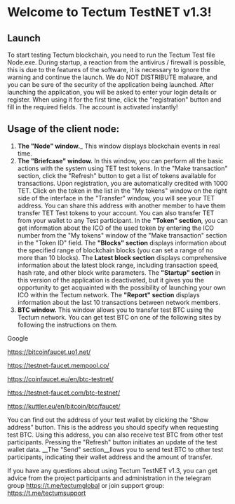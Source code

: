 # Welcome to Tectum TestNET v1.3! #

## Launch ##
To start testing Tectum blockchain, you need to run the Tectum Test file Node.exe. During startup, a reaction from the antivirus / firewall is possible, this is due to the features of the software, it is necessary to ignore the warning and continue the launch. We do NOT DISTRIBUTE malware, and you can be sure of the security of the application being launched.
After launching the application, you will be asked to enter your login details or register. When using it for the first time, click the "registration" button and fill in the required fields. The account is activated instantly!

## Usage of the client node: ##
1.	__The "Node" window.___ 
This window displays blockchain events in real time.
2.	__The "Briefcase" window.__
In this window, you can perform all the basic actions with the system using TET test tokens. In the "Make transaction" section, click the "Refresh" button to get a list of tokens available for transactions. 
Upon registration, you are automatically credited with 1000 TET. Click on the token in the list in the "My tokens" window on the right side of the interface in the "Transfer" window, you will see your TET address. You can share this address with another member to have them transfer TET Test tokens to your account. You can also transfer TET from your wallet to any Test participant.
In the __"Token" section__, you can get information about the ICO of the used token by entering the ICO number from the "My tokens" window of the "Make transaction" section in the "Token ID" field.
The __"Blocks" section__ displays information about the specified range of blockchain blocks (you can set a range of no more than 10 blocks).
The __Latest block section__ displays comprehensive information about the latest block range, including transaction speed, hash rate, and other block write parameters.
The __"Startup" section__ in this version of the application is deactivated, but it gives you the opportunity to get acquainted with the possibility of launching your own ICO within the Tectum network.
The __"Report" section__ displays information about the last 10 transactions between network members.
3.	__BTC window.__ 
This window allows you to transfer test BTC using the Tectum network. You can get test BTC on one of the following sites by following the instructions on them.

Google 

https://bitcoinfaucet.uo1.net/ 

https://testnet-faucet.mempool.co/ 

https://coinfaucet.eu/en/btc-testnet/

https://testnet-faucet.com/btc-testnet/ 

https://kuttler.eu/en/bitcoin/btc/faucet/


You can find out the address of your test wallet by clicking the “Show address” button. This is the address you should specify when requesting test BTC. Using this address, you can also receive test BTC from other test participants. 
Pressing the "Refresh" button initiates an update of the test wallet data.
__The "Send" section__llows you to send test BTC to other test participants, indicating their wallet address and the amount of transfer.

If you have any questions about using Tectum TestNET v1.3, you can get advice from the project participants and administration in the telegram group https://t.me/tectumglobal or join support group: https://t.me/tectumsupport

